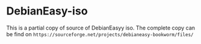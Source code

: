 # DebianEasy-iso
This is a partial copy of source of DebianEasyy iso. The complete copy can be find on `https://sourceforge.net/projects/debianeasy-bookworm/files/`

